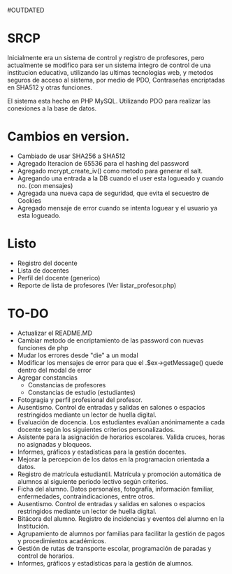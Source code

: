 #OUTDATED

# SRCP
Inicialmente era un sistema de control y registro de profesores, pero actualmente se modifico para ser un sistema integro de control de una institucion educativa, utilizando las ultimas tecnologias web, y metodos seguros de acceso al sistema, por medio de PDO, Contraseñas encriptadas en SHA512 y otras funciones.

El sistema esta hecho en PHP MySQL. Utilizando PDO para realizar las conexiones a la base de datos.

# Cambios en version.
* Cambiado de usar SHA256 a SHA512
* Agregado Iteracion de 65536 para el hashing del password
* Agregado mcrypt_create_iv() como metodo para generar el salt.
* Agregando una entrada a la DB cuando el user esta logueado y cuando no. (con mensajes)
* Agregada una nueva capa de seguridad, que evita el secuestro de Cookies
* Agregado mensaje de error cuando se intenta loguear y el usuario ya esta logueado.

# Listo
* Registro del docente
* Lista de docentes
* Perfil del docente (generico)
* Reporte de lista de profesores (Ver listar_profesor.php)

# TO-DO

* Actualizar el README.MD
* Cambiar metodo de encriptamiento de las password con nuevas funciones de php
* Mudar los errores desde "die" a un modal
* Modificar los mensajes de error para que el .$ex->getMessage() quede dentro del modal de error
* Agregar constancias
  * Constancias de profesores
  * Constancias de estudio (estudiantes) 
* Fotogragia y perfil profesional del profesor.
* Ausentismo. Control de entradas y salidas en salones o espacios restringidos mediante un lector de huella digital.
* Evaluación de docencia. Los estudiantes evalúan anónimamente a cada docente según los siguientes criterios personalizados.
* Asistente para la asignación de horarios escolares. Valida cruces, horas no asignadas y bloqueos.
* Informes, gráficos y estadísticas para la gestión docentes.
* Mejorar la percepcion de los datos en la programacion orientada a datos.
* Registro de matrícula estudiantil. Matrícula y promoción automática de alumnos al siguiente periodo lectivo según criterios.
* Ficha del alumno. Datos personales, fotografía, información familiar, enfermedades,  contraindicaciones, entre otros.
* Ausentismo. Control de entradas y salidas en salones o espacios restringidos mediante un lector de huella digital.
* Bitácora del alumno. Registro de incidencias y eventos del alumno en la Institución.
* Agrupamiento de alumnos por familias para facilitar la gestión de pagos y procedimientos académicos.
* Gestión de rutas de transporte escolar, programación de paradas y control de horarios.
* Informes, gráficos y estadísticas para la gestión de alumnos.
